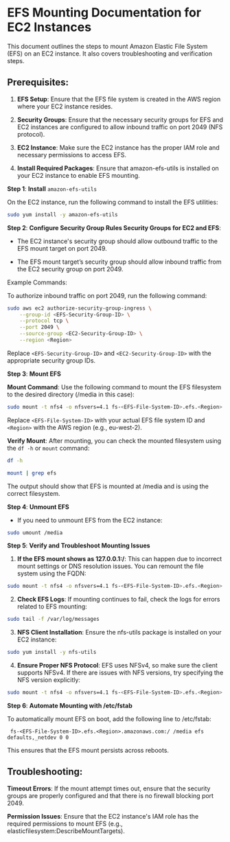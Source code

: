 # EFS Mounting Documentation for EC2 Instances

This document outlines the steps to mount Amazon Elastic File System (EFS) on an EC2 instance. It also covers troubleshooting and verification steps.

## Prerequisites:

1. **EFS Setup**: Ensure that the EFS file system is created in the AWS region where your EC2 instance resides.

2. **Security Groups**: Ensure that the necessary security groups for EFS and EC2 instances are configured to allow inbound traffic on port 2049 (NFS protocol).

3. **EC2 Instance**: Make sure the EC2 instance has the proper IAM role and necessary permissions to access EFS.

4. **Install Required Packages**: Ensure that amazon-efs-utils is installed on your EC2 instance to enable EFS mounting.

**Step 1**: **Install** `amazon-efs-utils`

On the EC2 instance, run the following command to install the EFS utilities:

```bash
sudo yum install -y amazon-efs-utils
```

**Step 2**: **Configure Security Group Rules
Security Groups for EC2 and EFS**:

- The EC2 instance's security group should allow outbound traffic to the EFS mount target on port 2049.

- The EFS mount target’s security group should allow inbound traffic from the EC2 security group on port 2049.

Example Commands:

To authorize inbound traffic on port 2049, run the following command:

```bash
sudo aws ec2 authorize-security-group-ingress \
    --group-id <EFS-Security-Group-ID> \
    --protocol tcp \
    --port 2049 \
    --source-group <EC2-Security-Group-ID> \
    --region <Region>
```

Replace `<EFS-Security-Group-ID>` and `<EC2-Security-Group-ID>` with the appropriate security group IDs.

**Step 3**: **Mount EFS**

**Mount Command**: Use the following command to mount the EFS filesystem to the desired directory (/media in this case):

```bash
sudo mount -t nfs4 -o nfsvers=4.1 fs-<EFS-File-System-ID>.efs.<Region>.amazonaws.com:/ /media
```

Replace `<EFS-File-System-ID>` with your actual EFS file system ID and `<Region>` with the AWS region (e.g., eu-west-2).

**Verify Mount**: After mounting, you can check the mounted filesystem using the `df -h` or `mount` command:

```bash
df -h
```

```bash
mount | grep efs
```

The output should show that EFS is mounted at /media and is using the correct filesystem.

**Step 4**: **Unmount EFS**

- If you need to unmount EFS from the EC2 instance:

```bash
sudo umount /media
```

**Step 5**: **Verify and Troubleshoot Mounting Issues**

1. **If the EFS mount shows as 127.0.0.1:/**: This can happen due to incorrect mount settings or DNS resolution issues. You can remount the file system using the FQDN:

```bash
sudo mount -t nfs4 -o nfsvers=4.1 fs-<EFS-File-System-ID>.efs.<Region>.amazonaws.com:/ /media
```

2. **Check EFS Logs**: If mounting continues to fail, check the logs for errors related to EFS mounting:

```bash
sudo tail -f /var/log/messages
```

3. **NFS Client Installation**: Ensure the nfs-utils package is installed on your EC2 instance:

```bash
sudo yum install -y nfs-utils
```

4. **Ensure Proper NFS Protocol**: EFS uses NFSv4, so make sure the client supports NFSv4. If there are issues with NFS versions, try specifying the NFS version explicitly:

```bash
sudo mount -t nfs4 -o nfsvers=4.1 fs-<EFS-File-System-ID>.efs.<Region>.amazonaws.com:/ /media
```

**Step 6**: **Automate Mounting with /etc/fstab**

To automatically mount EFS on boot, add the following line to /etc/fstab:

`
fs-<EFS-File-System-ID>.efs.<Region>.amazonaws.com:/ /media efs defaults,_netdev 0 0`

This ensures that the EFS mount persists across reboots.

## Troubleshooting:

**Timeout Errors**: If the mount attempt times out, ensure that the security groups are properly configured and that there is no firewall blocking port 2049.

**Permission Issues**: Ensure that the EC2 instance's IAM role has the required permissions to mount EFS (e.g., elasticfilesystem:DescribeMountTargets).
